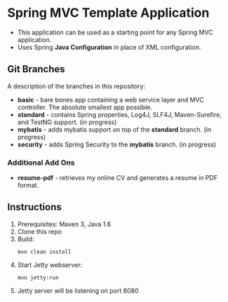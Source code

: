 # Spring MVC Template Application
*   This application can be used as a starting point for any Spring MVC application.
*   Uses Spring __Java Configuration__ in place of XML configuration.

## Git Branches
A description of the branches in this repository:

*   __basic__ - bare bones app containing a web service layer and MVC controller.  The absolute smallest app possible.
*   __standard__ - contains Spring properties, Log4J, SLF4J, Maven-Surefire, and TestNG support. (in progress)
*   __mybatis__ - adds mybatis support on top of the __standard__ branch. (in progress)
*   __security__ - adds Spring Security to the __mybatis__ branch. (in progress)

### Additional Add Ons
*   __resume-pdf__ - retrieves my online CV and generates a resume in PDF format.


## Instructions
1.  Prerequisites: Maven 3, Java 1.6
2.  Clone this repo
3.  Build: <pre><code>mvn clean install</code></pre>
4.  Start Jetty webserver: <pre><code>mvn jetty:run</code></pre>
5.  Jetty server will be listening on port 8080